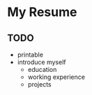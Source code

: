 My Resume
=========

TODO
-----
- printable
- introduce myself
    - education
    - working experience
    - projects
